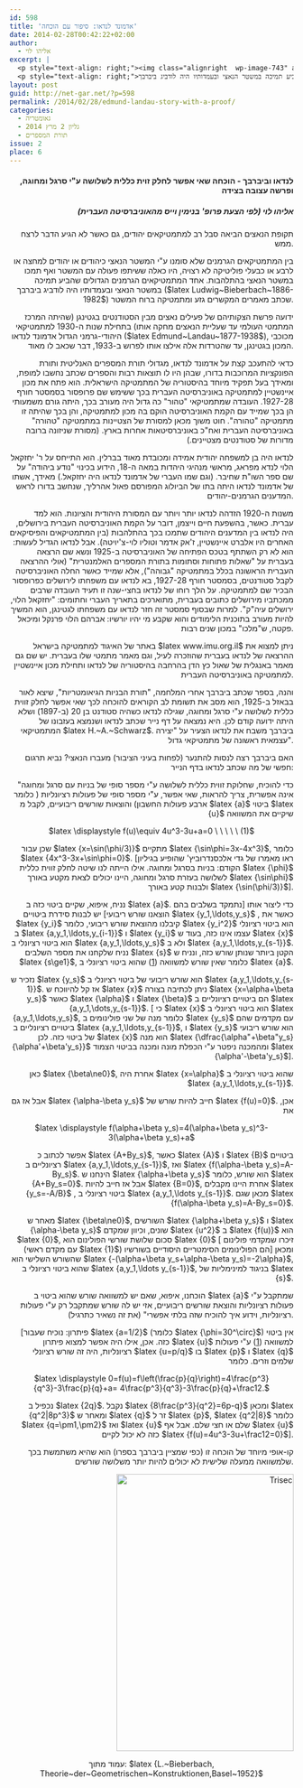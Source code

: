 ```yaml
---
id: 598
title: 'אדמונד לנדאו: סיפור עם הוכחה'
date: 2014-02-28T00:42:22+02:00
author:
  - אליהו לוי
excerpt: |
  <p style="text-align: right;"><img class="alignright  wp-image-743" alt="naz" src="{{site.baseurl}}/assets/img/2014/02/naz.jpg" width="109" height="86" />תקופת הנאצים הביאה סבל רב למתמטיקאים יהודים, גם כאשר לא הגיע הדבר לרצח ממש.</p>
  <p style="text-align: right;">בין המתמטיקאים הגרמנים שלא סומנו ע"י המשטר הנאצי כיהודים או יהודים למחצה או לרבע או כבעלי פוליטיקה לא רצויה, היו כאלה ששיתפו פעולה עם המשטר ואף תמכו במשטר הנאצי בהתלהבות. אחד המתמטיקאים הגרמנים הגדולים שהביע תמיכה במשטר הנאצי ובעמדותיו היה לודביג ביברבך (Ludwig Bieberbach 1886-1982) שכתב מאמרים המקשרים גזע ומתמטיקה ברוח המשטר</p>
layout: post
guid: http://net-gar.net/?p=598
permalink: /2014/02/28/edmund-landau-story-with-a-proof/
categories:
  - גאומטריה
  - גליון 2 מרץ 2014
  - תורת המספרים
issue: 2
place: 6
---
```

<h4 style="text-align: right;">
  לנדאו וביברבך - הוכחה שאי אפשר לחלק זוית כללית לשלושה ע"י סרגל ומחוגה, ופרשה עצובה בצידה
</h4>

<h5 style="text-align: right;">
  אליהו לוי (לפי הצעת פרופ' בנימין וייס מהאוניברסיטה העברית)
</h5>

<p style="text-align: right;">
  תקופת הנאצים הביאה סבל רב למתמטיקאים יהודים, גם כאשר לא הגיע הדבר לרצח ממש.
</p>

<p style="text-align: right;">
  בין המתמטיקאים הגרמנים שלא סומנו ע"י המשטר הנאצי כיהודים או יהודים למחצה או לרבע או כבעלי פוליטיקה לא רצויה, היו כאלה ששיתפו פעולה עם המשטר ואף תמכו במשטר הנאצי בהתלהבות. אחד המתמטיקאים הגרמנים הגדולים שהביע תמיכה במשטר הנאצי ובעמדותיו היה לודביג ביברבך ($latex Ludwig~Bieberbach~1886-1982$) שכתב מאמרים המקשרים גזע ומתמטיקה ברוח המשטר.
</p>

<p style="text-align: right;">
  ידועה פרשת הצקותיהם של פעילים נאצים מבין הסטודנטים בגטינגן (שהיתה המרכז המתמטי העולמי עד שעליית הנאצים מחקה אותו) בתחילת שנות ה-1930 למתמטיקאי היהודי-גרמני הגדול אדמונד לנדאו ($latex Edmund~Landau~1877-1938$), מכוכבי המכון בגטינגן, עד שהטרדות אלה אילצו אותו לפרוש ב-1933, דבר שכאב לו מאוד.
</p>

<p style="text-align: right;">
  כדאי להתעכב קצת על אדמונד לנדאו, מגדולי תורת המספרים האנליטית ותורת הפונקציות המרוכבות בדורו, שבהן היו לו תוצאות רבות והספרים שכתב נחשבו למופת, ומאידך בעל תפקיד מיוחד בהיסטוריה של המתמטיקה הישראלית. הוא פתח את מכון איינשטיין למתמטיקה באוניברסיטה העברית בכך ששימש שם פרופסור בסמסטר חורף 1927-28. העובדה שמתמטיקאי "טהור" כה גדול היה מעורב בכך, היתה גורם משמעותי הן בכך שמייד עם הקמת האוניברסיטה הוקם בה מכון למתמטיקה, והן בכך שהיתה זו מתמטיקה "טהורה". חוט משוך מכאן למסורת של הצטיינות במתמטיקה "טהורה" באוניברסיטה העברית ואח"כ באוניברסיטאות אחרות בארץ. (מסורת שניזונה ברובה מדורות של סטודנטים מצטיינים.)
</p>

<p style="text-align: right;">
  לנדאו היה בן למשפחה יהודית אמידה ומכובדת מאוד בברלין. הוא התייחס על ר' יחזקאל הלוי לנדא מפראג, מראשי מנהיגי היהדות במאה ה-18, הידוע בכינוי "נודע ביהודה" על שם ספר השו"ת שחיבר. (וגם שמו העברי של אדמונד לנדאו היה יחזקאל.) מאידך, אשתו של אדמונד לנדאו היתה בתו של הביולוג המפורסם פאול אהרליך, שנחשב בדורו לראש המדענים הגרמנים-יהודים.
</p>

<p style="text-align: right;">
  משנות ה-1920 הזדהה לנדאו יותר ויותר עם המסורת היהודית והציונות. הוא למד עברית. כאשר, בהשפעת חיים וייצמן, דובר על הקמת האוניברסיטה העברית בירושלים, היה לנדאו בין המדענים היהודים שתמכו בכך בהתלהבות (בין המתמטיקאים והפיסיקאים האחרים היו אלברט איינשטיין, ז'אק אדמר וטוליו לוי-צ'יויטה). אבל לנדאו הגדיל לעשות: הוא לא רק השתתף בטכס הפתיחה של האוניברסיטה ב-1925 ונשא שם הרצאה בעברית על "שאלות פתוחות וסתומות בתורת המספרים האלמנטרית" (אולי ההרצאה העברית הראשונה בכלל במתמטיקה "גבוהה"), אלא שמייד כאשר החלה האוניברסיטה לקבל סטודנטים, בסמסטר חורף 1927-28, בא לנדאו עם משפחתו לירושלים כפרופסור הבכיר שם למתמטיקה. על הלך רוחו של לנדאו בחצי-שנה זו תעיד העובדה שרבים ממכתביו מירושלים כתובים בעברית, מתוארכים בתאריך העברי וחתומים: "יחזקאל הלוי, ירושלים עיה"ק". למרות שבסוף סמסטר זה חזר לנדאו עם משפחתו לגטינגן, הוא המשיך להיות מעורב בתוכנית הלימודים והוא שקבע מי יהיו יורשיו: אברהם הלוי פרנקל ומיכאל פקטה, ש"מלכו" במכון שנים רבות.
</p>

<p style="text-align: right;">
  באתר של האיגוד למתמטיקה בישראל $latex www.imu.org.il$ ניתן למצוא את ההרצאה של לנדאו בעברית שהוזכרה לעיל, וגם מאמר מתמטי שלו בעברית. יש שם גם מאמר באנגלית של שאול כץ הדן בהרחבה בהיסטוריה של לנדאו ותחילת מכון איינשטיין למתמטיקה באוניברסיטה העברית.
</p>

<p style="text-align: right;">
  והנה, בספר שכתב ביברבך אחרי המלחמה, "תורת הבניות הגיאומטריות", שיצא לאור בבאזל ב-1925, הוא מסב את תשומת לב הקוראים להוכחה לכך שאי אפשר לחלק זווית כללית לשלושה ע"י סרגל ומחוגה, שגילה לנדאו כשהיה סטודנט בן 20 (ב-1897) ושלא היתה ידועה קודם לכן. היא נמצאה על דף נייר שכתב לנדאו ושנמצא בעזבונו של המתמטיקאי $latex H.~A.~Schwarz$. ביברבך משבח את לנדאו הצעיר על "יצירה עצמאית ראשונה של מתמטיקאי גדול".
</p>

<p style="text-align: right;">
  האם ביברבך רצה לנסות להתנער (לפחות בעיני הציבור) מעברו הנאצי? נביא תרגום חפשי של מה שכתב לנדאו בדף הנייר:
</p>

<p style="text-align: right;">
  "כדי להוכיח, שחלוקת זווית כללית לשלושה ע"י מספר סופי של בניות עם סרגל ומחוגה אינה אפשרית, צריך להראות, שאי אפשר, ע"י מספר סופי של פעולות רציונליות ( כלומר ארבע פעולות החשבון) והוצאות שורשים ריבועיים, לקבל מ $latex {a}$ ביטוי $latex {u}$ שיקיים את המשוואה <a name="eq"></a>
</p>

<p style="text-align: center;" align="center">
  $latex \displaystyle f(u)\equiv 4u^3-3u+a=0 \ \ \ \ \ (1)$
</p>

<p style="text-align: right;">
  <a name="eq"></a> שכן עבור $latex {x=\sin(\phi/3)}$ מתקיים $latex {\sin\phi=3x-4x^3}$, כלומר $latex {4x^3-3x+\sin\phi=0}$. [ראו מאמרו של גדי אלכסנדרוביץ' שהופיע בגיליון הקודם: בניות בסרגל ומחוגה. אילו הייתה לנו שיטה לחלק זווית כללית $latex {\phi}$ לשלושה בעזרת סרגל ומחוגה, היינו יכולים לצאת מקטע באורך $latex {\sin\phi}$ ולבנות קטע באורך $latex {\sin(\phi/3)}$].
</p>

<p style="text-align: right;">
  נניח, איפוא, שקיים ביטוי כזה ב $latex {a}$. כדי ליצור אותו [נתמקד בשלבים בהם הוצאנו שורש ריבועי] יש לבנות סידרת ביטויים $latex {y_1,\ldots,y_s}$ , כאשר את $latex {y_i}$ קיבלנו מהוצאת שורש ריבועי, כלומר $latex {y_i^2}$ הוא ביטוי רציונלי ב $latex {a,y_1,\ldots,y_{i-1}}$ ו $latex {y_i}$ עצמו אינו כזה, בעוד ש $latex {x}$ הוא ביטוי רציונלי ב $latex {a,y_1,\ldots,y_s}$ ולא ב $latex {a,y_1,\ldots,y_{s-1}}$. נניח שלקחנו את מספר השלבים $latex {s}$ הקטן ביותר שנותן שורש כזה, ונניח ש $latex {s\ge1}$, כלומר שאין שורש למשוואה (<a href="#eq">1</a>) שהוא ביטוי רציונלי ב $latex {a}$.
</p>

<p style="text-align: right;">
  נזכיר ש $latex {y_s}$ הוא שורש ריבועי של ביטוי רציונלי ב $latex {a,y_1,\ldots,y_{s-1}}$. אז קל להיווכח ש $latex {x}$ ניתן לכתיבה בצורה $latex {x=\alpha+\beta y_s}$ כאשר $latex {\alpha}$ ו $latex {\beta}$ הם ביטויים רציונליים ב $latex {a,y_1,\dots,y_{s-1}}$. [ כי $latex {x}$ הוא ביטוי רציונלי ב $latex {a,y_1,\ldots,y_s}$, כלומר מנה של שני פולינומים ב $latex {y_s}$ עם מקדמים שהם ביטויים רציונליים ב $latex {a,y_1,\ldots,y_{s-1}}$, ו $latex {y_s}$ הוא שורש ריבועי של ביטוי כזה. לכן $latex {x}$ הוא מנה $latex {\dfrac{\alpha"+\beta"y_s}{\alpha'+\beta'y_s}}$ ומהמכנה ניפטר ע"י הכפלת מונה ומכנה בביטוי הצמוד $latex {\alpha'-\beta'y_s}$].
</p>

<p style="text-align: right;">
  כאן $latex {\beta\ne0}$, אחרת היה $latex {x=\alpha}$ שהוא ביטוי רציונלי ב $latex {a,y_1,\ldots,y_{s-1}}$.
</p>

<p style="text-align: right;">
  אבל אז גם $latex {\alpha-\beta y_s}$ חייב להיות שורש של $latex {f(u)=0}$. אכן, את
</p>

<p style="text-align: center;" align="center">
  $latex \displaystyle f(\alpha+\beta y_s)=4(\alpha+\beta y_s)^3-3(\alpha+\beta y_s)+a$
</p>

<p style="text-align: right;">
  אפשר לכתוב כ $latex {A+By_s}$, כאשר $latex {A}$ ו $latex {B}$ ביטויים רציונליים ב $latex {a,y_1,\ldots,y_{s-1}}$, ואז $latex {f(\alpha-\beta y_s)=A-By_s}$. הינחנו ש $latex {\alpha+\beta y_s}$ הוא שורש, כלומר $latex {A+By_s=0}$. אבל אז חייב להיות $latex {B=0}$, אחרת היינו מקבלים $latex {y_s=-A/B}$ , ביטוי רציונלי ב $latex {a,y_1,\ldots y_{s-1}}$. מכאן שגם $latex {f(\alpha-\beta y_s)=A-By_s=0}$.
</p>

<p style="text-align: right;">
  מאחר ש $latex {\beta\ne0}$, השורשים $latex {\alpha+\beta y_s}$ ו $latex {\alpha-\beta y_s}$ שונים, וכיוון שמקדם $latex {u^2}$ ב $latex {f(u)}$ הוא $latex {0}$, סכום שלושת שורשי הפולינום הוא $latex {0}$ [ זיכרו שמקדמי פולינום (עם מקדם ראשי $latex {1}$) הם הפולינומים הסימטריים היסודיים בשורשיו] ומכאן שהשורש השלישי הוא $latex {-(\alpha+\beta y_s+\alpha-\beta y_s)=-2\alpha}$, שהוא ביטוי רציונלי ב $latex {a,y_1,\ldots y_{s-1}}$, בניגוד למינימליות של $latex {s}$.
</p>

<p style="text-align: right;">
  הוכחנו, איפוא, שאם יש למשוואה שורש שהוא ביטוי ב $latex {a}$ שמתקבל ע"י פעולות רציונליות והוצאת שורשים ריבועיים, אזי יש לה שורש שמתקבל רק ע"י פעולות רציונליות, וידוע איך להוכיח שזה בלתי אפשרי" (את זה נשאיר כתרגיל).
</p>

<p style="text-align: right;">
  [פיתרון: נוכיח שעבור $latex {a=1/2}$ (כלומר $latex {\phi=30^\circ}$) אין ביטוי כזה. אכן, אילו היה אפשר למצוא פיתרון $latex {u}$ למשוואה (<a href="#eq">1</a>) ע"י פעולות רציונליות, היה זה שורש רציונלי $latex {u=p/q}$ בו $latex {p}$ ו $latex {q}$ שלמים וזרים. כלומר
</p>

<p style="text-align: center;" align="center">
  $latex \displaystyle 0=f(u)=f\left(\frac{p}{q}\right)=4\frac{p^3}{q^3}-3\frac{p}{q}+a= 4\frac{p^3}{q^3}-3\frac{p}{q}+\frac12.$
</p>

<p style="text-align: right;">
  נכפיל ב $latex {2q}$. נקבל $latex {8\frac{p^3}{q^2}=6p-q}$ ומכאן $latex {q^2|8p^3}$ ומאחר ש $latex {q}$ זר ל $latex {p}$, $latex {q^2|8}$ כלומר $latex {q=\pm1,\pm2}$ ואז $latex {u}$ שלם או חצי שלם. אבל אף $latex {u}$ כזה לא יכול לקיים $latex {f(u)=4u^3-3u+\frac12=0}$].
</p>

<p style="text-align: right;">
  קו-אופי מיוחד של הוכחה זו (כפי שמציין ביברבך בספרו) הוא שהיא משתמשת בכך שלמשוואה ממעלה שלישית לא יכולים להיות יותר משלושה שורשים.
</p>

<p style="text-align: right;">
  <img class="aligncenter  wp-image-610" alt="Trisec" src="{{site.baseurl}}/assets/img/2014/02/Trisec-654x1024.jpg" width="314" height="491" />
</p>

<p style="text-align: center;">
  עמוד מתוך: $latex {L.~Bieberbach, Theorie~der~Geometrischen~Konstruktionen,Basel~1952}$
</p>